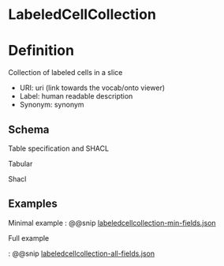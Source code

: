 # LabeledCellCollection

# Definition

Collection of labeled cells in a slice

* URI: uri (link towards the vocab/onto viewer)
* Label: human readable description
* Synonym: synonym


## Schema

Table specification and SHACL

Tabular


Shacl




## Examples

Minimal example
: @@snip [labeledcellcollection-min-fields.json](../../assets/entities/labeledcellcollection-min-fields.json)

Full example

: @@snip [labeledcellcollection-all-fields.json](../../assets/entities/labeledcellcollection-all-fields.json)
